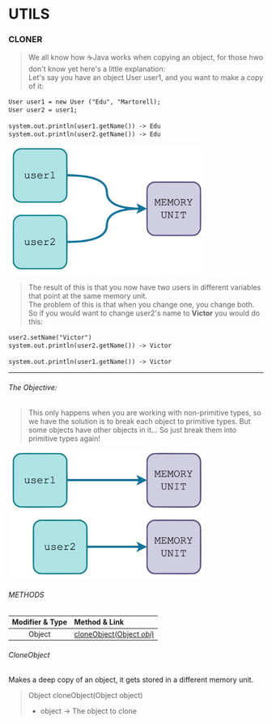 # UTILS
### CLONER
> We all know how ☕️Java works when copying an object, for those hwo don't know yet here's a little explanation:<br>
> Let's say you have an object User user1, and you want to make a copy of it:
```
User user1 = new User ("Edu", "Martorell);
User user2 = user1;

system.out.println(user1.getName()) -> Edu
system.out.println(user2.getName()) -> Edu
```
<img src="../staticfiles/javaCopy1.png" alt="javaCopy1" height="256">

> The result of this is that you now have two users in different variables that point at the same memory unit.<br>
> The problem of this is that when you change one, you change both.<br>
> So if you would want to change user2's name to **Victor** you would do this:
```
user2.setName("Victor")
system.out.println(user2.getName()) -> Victor

system.out.println(user1.getName()) -> Victor
```
---
###### The Objective:
> This only happens when you are working with non-primitive types, so we have the solution is to break each object to primitive types.
> But some objects have other objects in it... So just break them into primitive types again! 

<img src="../staticfiles/javaDeepCopy.png" alt="javaDeepCopy" height="256">

###### METHODS

| Modifier & Type | Method & Link                             |
|:---------------:|:------------------------------------------|
|     Object      | [cloneObject(Object _obj_)](#cloneobject) |

###### CloneObject
Makes a deep copy of an object, it gets stored in a different memory unit.
> Object cloneObject(Object object)
> * object -> The object to clone